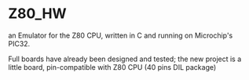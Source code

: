 # Z80_HW
an Emulator for the Z80 CPU, written in C and running on Microchip's PIC32.

Full boards have already been designed and tested; the new project is a little board, pin-compatible with Z80 CPU (40 pins DIL package)
